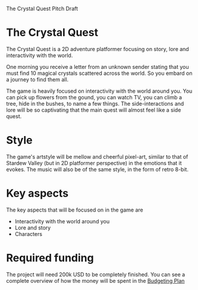 The Crystal Quest Pitch Draft

# The Crystal Quest

The Crystal Quest is a 2D adventure platformer focusing on story, lore and interactivity with the world.

One morning you receive a letter from an unknown sender stating that you must find 10 magical crystals scattered across the world. So you embard on a journey to find them all.

The game is heavily focused on interactivity with the world around you. You can pick up flowers from the gound, you can watch TV, you can climb a tree, hide in the bushes, to name a few things. The side-interactions and lore will be so captivating that the main quest will almost feel like a side quest.

# Style

The game's artstyle will be mellow and cheerful pixel-art, similar to that of Stardew Valley (but in 2D platformer perspective) in the emotions that it evokes. The music will also be of the same style, in the form of retro 8-bit.

# Key aspects

The key aspects that will be focused on in the game are

 * Interactivity with the world around you
 * Lore and story
 * Characters

# Required funding

The project will need 200k USD to be completely finished. You can see a complete overview of how the money will be spent in the [Budgeting Plan]()
